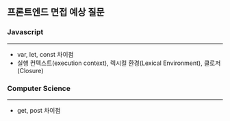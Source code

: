 ## 프론트엔드 면접 예상 질문

### Javascript

------

- var, let, const 차이점
- 실행 컨텍스트(execution context), 렉시컬 환경(Lexical Environment), 클로저(Closure)



### Computer Science

------

- get, post 차이점
